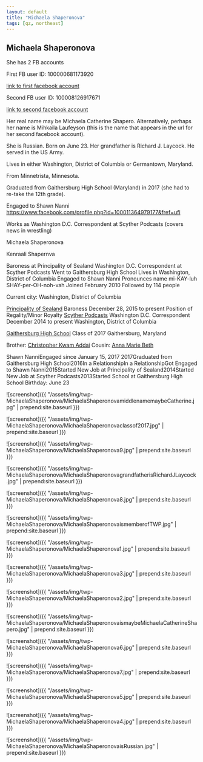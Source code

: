 ```yaml
---
layout: default
title: "Michaela Shaperonova"
tags: [qz, northeast]
---
```



## Michaela Shaperonova
She has 2 FB accountsFirst FB user ID: 100000681173920[link to first facebook account](https://www.facebook.com/100000681173920)Second FB user ID: 100008126917671[link to second facebook account](https://www.facebook.com/100008126917671)Her real name may be Michaela Catherine Shapero. Alternatively, perhaps her name is Mihkaila Laufeyson (this is the name that appears in the url for her second facebook account).She is Russian. Born on June 23. Her grandfather is Richard J. Laycock. He served in the US Army.Lives in either Washington, District of Columbia or Germantown, Maryland.From Minnetrista, Minnesota.Graduated from Gaithersburg High School (Maryland) in 2017 (she had to re-take the 12th grade).Engaged to Shawn Nanni  https://www.facebook.com/profile.php?id=100011364979177&fref=ufiWorks as Washington D.C. Correspondent at Scyther Podcasts (covers news in wrestling)


 Michaela Shaperonova

 Kenraali Shapernva


 Baroness at Principality of Sealand Washington D.C. Correspondent at Scyther Podcasts Went to Gaithersburg High School Lives in Washington, District of Columbia Engaged to Shawn Nanni Pronounces name mi-KAY-luh SHAY-per-OH-noh-vah Joined February 2010 Followed by 114 people

Current city: Washington, District of Columbia

[Principality of Sealand](https://www.facebook.com/PrincipalityOfSealand/) Baroness  December 28, 2015 to present Position of Regality/Minor Royalty
[Scyther Podcasts](https://www.facebook.com/ScytherInc/) Washington D.C. Correspondent  December 2014 to present  Washington, District of Columbia

[Gaithersburg High School](https://www.facebook.com/pages/Gaithersburg-High-School/112727228738919) Class of 2017  Gaithersburg, Maryland

Brother: [Christopher Kwam Addai](https://facebook.com/100003685935811)
Cousin: [Anna Marie Beth](https://facebook.com/100006360407658)

Shawn NanniEngaged since January 15, 2017
2017Graduated from Gaithersburg High School2016In a RelationshipIn a RelationshipGot Engaged to Shawn Nanni2015Started New Job at Principality of Sealand2014Started New Job at Scyther Podcasts2013Started School at Gaithersburg High School
Birthday: June 23




![screenshot]({{ "/assets/img/twp-MichaelaShaperonova/MichaelaShaperonovamiddlenamemaybeCatherine.jpg" | prepend:site.baseurl }})


![screenshot]({{ "/assets/img/twp-MichaelaShaperonova/MichaelaShaperonovaclassof2017.jpg" | prepend:site.baseurl }})


![screenshot]({{ "/assets/img/twp-MichaelaShaperonova/MichaelaShaperonova9.jpg" | prepend:site.baseurl }})


![screenshot]({{ "/assets/img/twp-MichaelaShaperonova/MichaelaShaperonovagrandfatherisRichardJLaycock.jpg" | prepend:site.baseurl }})


![screenshot]({{ "/assets/img/twp-MichaelaShaperonova/MichaelaShaperonova8.jpg" | prepend:site.baseurl }})


![screenshot]({{ "/assets/img/twp-MichaelaShaperonova/MichaelaShaperonovaismemberofTWP.jpg" | prepend:site.baseurl }})


![screenshot]({{ "/assets/img/twp-MichaelaShaperonova/MichaelaShaperonova1.jpg" | prepend:site.baseurl }})


![screenshot]({{ "/assets/img/twp-MichaelaShaperonova/MichaelaShaperonova3.jpg" | prepend:site.baseurl }})


![screenshot]({{ "/assets/img/twp-MichaelaShaperonova/MichaelaShaperonova2.jpg" | prepend:site.baseurl }})


![screenshot]({{ "/assets/img/twp-MichaelaShaperonova/MichaelaShaperonovaismaybeMichaelaCatherineShapero.jpg" | prepend:site.baseurl }})


![screenshot]({{ "/assets/img/twp-MichaelaShaperonova/MichaelaShaperonova6.jpg" | prepend:site.baseurl }})


![screenshot]({{ "/assets/img/twp-MichaelaShaperonova/MichaelaShaperonova7.jpg" | prepend:site.baseurl }})


![screenshot]({{ "/assets/img/twp-MichaelaShaperonova/MichaelaShaperonova5.jpg" | prepend:site.baseurl }})


![screenshot]({{ "/assets/img/twp-MichaelaShaperonova/MichaelaShaperonova4.jpg" | prepend:site.baseurl }})


![screenshot]({{ "/assets/img/twp-MichaelaShaperonova/MichaelaShaperonovaisRussian.jpg" | prepend:site.baseurl }})